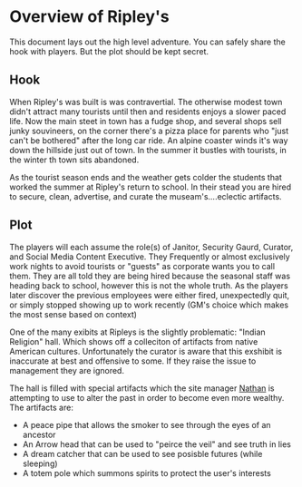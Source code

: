 # Overview of Ripley's

This document lays out the high level adventure. You can safely share the hook with players. But the plot should be kept secret.

## Hook

When Ripley's was built is was contravertial. The otherwise modest town didn't attract many tourists until then and residents enjoys a slower paced life. Now the main steet in town has a fudge shop, and several shops sell junky souvineers, on the corner there's a pizza place for parents who "just can't be bothered" after the long car ride. An alpine coaster winds it's way down the hillside just out of town. In the summer it bustles with tourists, in the winter th town sits abandoned.

As the tourist season ends and the weather gets colder the students that worked the summer at Ripley's return to school. In their stead you are hired to secure, clean, advertise, and curate the museam's....eclectic artifacts.


## Plot

The players will each assume the role(s) of Janitor, Security Gaurd, Curator, and Social Media Content Executive. They Frequently or almost exclusively work nights to avoid tourists or "guests" as corporate wants you to call them. They are all told they are being hired because the seasonal staff was heading back to school, however this is not the whole truth. As the players later discover the previous employees were either fired, unexpectedly quit, or simply stopped showing up to work recently (GM's choice which makes the most sense based on context)

One of the many exibits at Ripleys is the slightly problematic: "Indian Religion" hall. Which shows off a colleciton of artifacts from native American cultures. Unfortunately the curator is aware that this exshibit is inaccurate at best and offensive to some. If they raise the issue to management they are ignored.

The hall is filled with special artifacts which the site manager [Nathan](./npcs/nathan_ripley.md) is attempting to use to alter the past in order to become even more wealthy. The artifacts are:
 - A peace pipe that allows the smoker to see through the eyes of an ancestor
 - An Arrow head that can be used to "peirce the veil" and see truth in lies
 - A dream catcher that can be used to see posisble futures (while sleeping)
 - A totem pole which summons spirits to protect the user's interests

